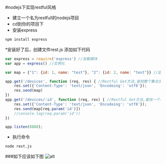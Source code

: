 #nodejs下实现restful风格
* 建立一个名为restfull的nodejs项目
* cd到你的项目下
* 安装express
```sh
npm install express
```
*安装好了后，创建文件rest.js 添加如下代码
```js
var express = require('express') //加载模块
var app = express() //实例化

var map = {"1": {id: 1, name: "test"}, "2": {id: 2, name: "test"}} //定义一个集合资源，key为字符串完全是模仿java MAP<T,E>，否则谁会这么去写个hash啊！

app.get('/devices', function (req, res) { //Restful Get方法,查找整个集合资源
    res.set({'Content-Type': 'text/json', 'Encodeing': 'utf8'});
    res.send(map)
})
app.get('/devices/:id', function (req, res) { //Restful Get方法,查找一个单一资源
    res.set({'Content-Type': 'text/json', 'Encodeing': 'utf8'});
    res.send(map[req.param('id')])
    //console.log(req.param('id'))
})

app.listen(8888);
```


* 执行命令

```sh
node rest.js
```
###如下应该如下图
![alt](https://raw.githubusercontent.com/richardgong1987/openMaterial/master/javascript/compress/project.png)


